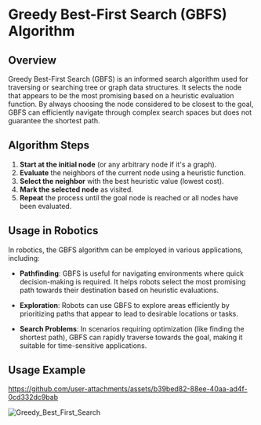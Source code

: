 # Greedy Best-First Search (GBFS) Algorithm  

## Overview  

Greedy Best-First Search (GBFS) is an informed search algorithm used for traversing or searching tree or graph data structures. It selects the node that appears to be the most promising based on a heuristic evaluation function. By always choosing the node considered to be closest to the goal, GBFS can efficiently navigate through complex search spaces but does not guarantee the shortest path.  

## Algorithm Steps  

1. **Start at the initial node** (or any arbitrary node if it's a graph).  
2. **Evaluate** the neighbors of the current node using a heuristic function.  
3. **Select the neighbor** with the best heuristic value (lowest cost).  
4. **Mark the selected node** as visited.  
5. **Repeat** the process until the goal node is reached or all nodes have been evaluated.  

## Usage in Robotics  

In robotics, the GBFS algorithm can be employed in various applications, including:  

- **Pathfinding**: GBFS is useful for navigating environments where quick decision-making is required. It helps robots select the most promising path towards their destination based on heuristic evaluations.  

- **Exploration**: Robots can use GBFS to explore areas efficiently by prioritizing paths that appear to lead to desirable locations or tasks.  

- **Search Problems**: In scenarios requiring optimization (like finding the shortest path), GBFS can rapidly traverse towards the goal, making it suitable for time-sensitive applications.  

## Usage Example 


https://github.com/user-attachments/assets/b39bed82-88ee-40aa-ad4f-0cd332dc9bab

![Greedy_Best_First_Search](https://github.com/user-attachments/assets/daaef6db-49ea-478c-99d9-aacdd4262b17)
